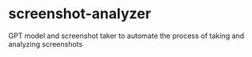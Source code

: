 # screenshot-analyzer
GPT model and screenshot taker to automate the process of taking and analyzing screenshots
